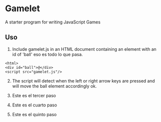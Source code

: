 # Gamelet

A starter program for writing
JavaScript Games

## Uso

1. Include gamelet.js in an HTML document containing an
   element with an id of 'ball' eso es todo lo que pasa.

```
<html>
<div id="ball">@</div>
<script src="gamelet.js"/>
```

2. The script will detect when the left or right arrow
   keys are pressed and will move the ball element
   accordingly ok.

3. Este es el tercer paso

4. Este es el cuarto paso

5. Este es el quinto paso
